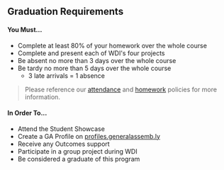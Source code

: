 ## Graduation Requirements
#### You Must...
- Complete at least 80% of your homework over the whole course
- Complete and present each of WDI's four projects
- Be absent no more than 3 days over the whole course
- Be tardy no more than 5 days over the whole course
  - 3 late arrivals = 1 absence

> Please reference our [attendance](attendance.md) and [homework](homework.md) policies for more information.

#### In Order To...
- Attend the Student Showcase
- Create a GA Profile on [profiles.generalassemb.ly](http://profiles.generalassemb.ly)
- Receive any Outcomes support
- Participate in a group project during WDI
- Be considered a graduate of this program
